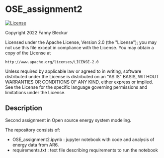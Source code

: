 # OSE_assignment2

[![License](https://img.shields.io/badge/License-Apache_2.0-blue.svg)](https://opensource.org/licenses/Apache-2.0)

Copyright 2022 Fanny Bleckur

Licensed under the Apache License, Version 2.0 (the "License");
you may not use this file except in compliance with the License.
You may obtain a copy of the License at

    http://www.apache.org/licenses/LICENSE-2.0

Unless required by applicable law or agreed to in writing, software
distributed under the License is distributed on an "AS IS" BASIS,
WITHOUT WARRANTIES OR CONDITIONS OF ANY KIND, either express or implied.
See the License for the specific language governing permissions and
limitations under the License.


## Description

Second assignment in Open source energy system modeling.

The repository consists of:

- OSE_assignment2.ipynb : jupyter notebook with code and analysis of energy data from AR6.
- requirements.txt : text file describing requirements to run the notebook
